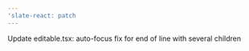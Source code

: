 ```yaml
---
'slate-react: patch
---
```


Update editable.tsx: auto-focus fix for end of line with several children
